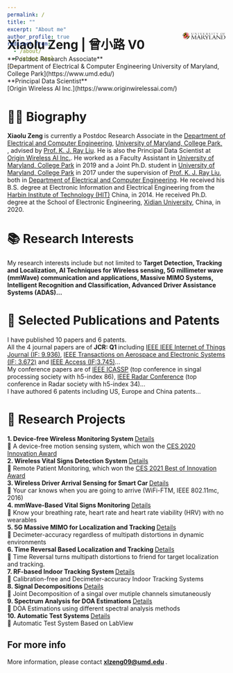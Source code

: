 ```yaml
---
permalink: /
title: ""
excerpt: "About me"
author_profile: true
redirect_from: 
  - /about/
  - /about.html
---
```

<style> img.two {height: 20%;width: 20%; z-index:1;} </style>
<style> div.a {line-height: 68%; margin-top: -100px;}  div.b {line-height: 68%; margin-top: +10px;}  </style> 
<div class="a"> <img class="two"  style="float: right;" src="/images/UMDLogo.png"> </div>

<div class="b"> <h1> Xiaolu Zeng | 曾小路 V0 </h1> </div>
**Postdoc Research Associate**  <br> 
[Department of Electrical & Computer Engineering University of Maryland, College Park](https://www.umd.edu/) <br> 
**Principal Data Scientist** <br> 
[Origin Wireless AI Inc.](https://www.originwirelessai.com/)
 
 :man_office_worker: Biography
======
<b> Xiaolu Zeng </b> is currently a Postdoc Research Associate in the [Department of Electrical and Computer Engineering](https://ece.umd.edu/), [University of Maryland, College Park, ](https://www.umd.edu/), advised by [Prof. K. J. Ray Liu](http://www.cspl.umd.edu/kjrliu/). He is also the Principal Data Scientist at [Origin Wireless AI Inc.](https://www.originwirelessai.com/). He worked as a Faculty Assistant in [University of Maryland, College Park](https://www.umd.edu/) in 2019 and a Joint Ph.D. student in [University of Maryland, College Park](https://www.umd.edu/) in 2017 under the supervision of [Prof. K. J. Ray Liu](http://www.cspl.umd.edu/kjrliu/), both in [Department of Electrical and Computer Engineering](https://ece.umd.edu/). He received his B.S. degree at Electronic Information and Electrical Engineering from the [Harbin Institute of Technology (HIT)](http://www.hit.edu.cn/) China, in 2014. He received Ph.D. degree at the School of Electronic Engineering, [Xidian University](https://www.xidian.edu.cn/), China, in 2020.
 
:books: Research Interests
======
My research interests include but not limited to <b> Target Detection, Tracking and Localization, AI Techniques for Wireless sensing, 5G millimeter wave (mmWave) communication and applications, Massive MIMO Systems, Intelligent Recognition and Classification, Advanced Driver Assistance Systems (ADAS)...</b>

:newspaper: Selected Publications and Patents
======
I have published 10 papers and 6 patents. <br /> 
All the 4 journal papers are of  <b> JCR: Q1 </b> including [IEEE IEEE Internet of Things Journal (IF: 9.936)](https://ieee-iotj.org/), [IEEE Transactions on Aerospace and Electronic Systems (IF: 3.672)](https://ieee-aess.org/publications/transactions-aes) and [IEEE Access (IF:3.745)](https://ieeexplore.ieee.org/xpl/RecentIssue.jsp?punumber=6287639)... <br />
My conference papers are of [IEEE ICASSP](https://scholar.google.com/citations?view_op=top_venues&hl=en&vq=eng_signalprocessing) (top conference in singal processing society with h5-index 86), [IEEE Radar Conference](https://scholar.google.com/citations?view_op=top_venues&hl=en&vq=eng_radarpositioningnavigation) (top conference in Radar society with h5-index 34)... <br />
I have authored 6 patents including US, Europe and China patents...

:briefcase: Research Projects
======
<b> 1.  Device-free Wireless Monitoring System </b> [Details](https://xiaolu1263.github.io/publications/1Wireless-Monitor) <br />
  :small_blue_diamond: A device-free motion sensing system, which won the [CES 2020 Innovation Award](https://www.ces.tech/Innovation-Awards/Honorees/2020/Honorees/L/Linksys-Aware.aspx)  <br /> 
<b> 2. Wireless Vital Signs Detection System </b> [Details](https://xiaolu1263.github.io/publications/2Wireless-Vital-Sign)<br />
  :small_blue_diamond: Remote Patient Monitoring, which won the [CES 2021 Best of Innovation Award](https://www.ces.tech/Innovation-Awards/Honorees/2021/Best-Of/O/Origin-Health-Remote-Patient-Monitoring.aspx)  <br /> 
<b> 3. Wireless Driver Arrival Sensing for Smart Car </b>  [Details](https://xiaolu1263.github.io/publications/3Wireless-Driver-Sensing)<br />
  :small_blue_diamond: Your car knows when you are going to arrive (WiFi-FTM, IEEE 802.11mc, 2016)   <br /> 
<b> 4. mmWave-Based Vital Signs Monitoring </b> [Details](https://xiaolu1263.github.io/publications/4mmWave-Based-Vital-Sign)<br />
  :small_blue_diamond: Know your  breathing rate, heart rate and heart rate viability (HRV) with no wearables <br /> 
<b> 5. 5G Massive MIMO for Localization and Tracking </b> [Details](https://xiaolu1263.github.io/publications/5MassiveMIMOLocalization) <br /> 
  :small_blue_diamond: Decimeter-accuracy regardless of multipath distortions in dynamic environments <br />
<b> 6. Time Reversal Based Localization and Tracking </b> [Details](https://xiaolu1263.github.io/publications/6TRLocalization) <br /> 
  :small_blue_diamond: Time Reversal turns multipath distortions to friend for target localization and tracking. <br />
<b> 7. RF-based Indoor Tracking System </b> [Details](https://xiaolu1263.github.io/publications/7RF-Indoor-Tracking) <br /> 
  :small_blue_diamond: Calibration-free and Decimeter-accuracy Indoor Tracking Systems <br />
  <b> 8. Signal Decompositions </b> [Details](https://xiaolu1263.github.io/publications/10SMVMD) <br /> 
  :small_blue_diamond: Joint Decomposition of a singal over mutiple channels simutaneously <br />
  <b> 9. Spectrum Analysis for DOA Estimations </b> [Details](https://xiaolu1263.github.io/publications/9SpectrumAnalysisDOA) <br /> 
  :small_blue_diamond: DOA Estimations using different spectral analysis methods <br />
  <b> 10. Automatic Test Systems </b> [Details](https://xiaolu1263.github.io/publications/8TRTest-LabView) <br /> 
  :small_blue_diamond: Automatic Test System Based on LabView <br />


 
For more info
------
More information, please contact <b> xlzeng09@umd.edu </b>.

